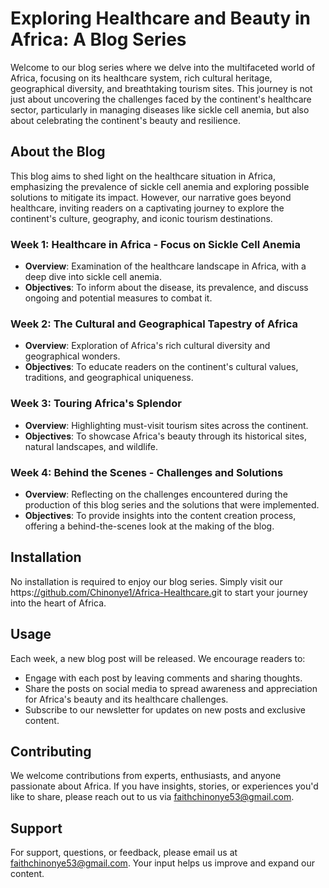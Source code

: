 

# Exploring Healthcare and Beauty in Africa: A Blog Series

Welcome to our blog series where we delve into the multifaceted world of Africa, focusing on its healthcare system, rich cultural heritage, geographical diversity, and breathtaking tourism sites. This journey is not just about uncovering the challenges faced by the continent's healthcare sector, particularly in managing diseases like sickle cell anemia, but also about celebrating the continent's beauty and resilience.

## About the Blog

This blog aims to shed light on the healthcare situation in Africa, emphasizing the prevalence of sickle cell anemia and exploring possible solutions to mitigate its impact. However, our narrative goes beyond healthcare, inviting readers on a captivating journey to explore the continent's culture, geography, and iconic tourism destinations.

### Week 1: Healthcare in Africa - Focus on Sickle Cell Anemia

- **Overview**: Examination of the healthcare landscape in Africa, with a deep dive into sickle cell anemia.
- **Objectives**: To inform about the disease, its prevalence, and discuss ongoing and potential measures to combat it.

### Week 2: The Cultural and Geographical Tapestry of Africa

- **Overview**: Exploration of Africa's rich cultural diversity and geographical wonders.
- **Objectives**: To educate readers on the continent's cultural values, traditions, and geographical uniqueness.

### Week 3: Touring Africa's Splendor

- **Overview**: Highlighting must-visit tourism sites across the continent.
- **Objectives**: To showcase Africa's beauty through its historical sites, natural landscapes, and wildlife.

### Week 4: Behind the Scenes - Challenges and Solutions

- **Overview**: Reflecting on the challenges encountered during the production of this blog series and the solutions that were implemented.
- **Objectives**: To provide insights into the content creation process, offering a behind-the-scenes look at the making of the blog.

## Installation

No installation is required to enjoy our blog series. Simply visit our https:[//github.com/Chinonye1/Africa-Healthcare.](https://chinonye1.github.io/Africa-Healthcare/)git to start your journey into the heart of Africa.

## Usage

Each week, a new blog post will be released. We encourage readers to:

- Engage with each post by leaving comments and sharing thoughts.
- Share the posts on social media to spread awareness and appreciation for Africa's beauty and its healthcare challenges.
- Subscribe to our newsletter for updates on new posts and exclusive content.

## Contributing

We welcome contributions from experts, enthusiasts, and anyone passionate about Africa. If you have insights, stories, or experiences you'd like to share, please reach out to us via faithchinonye53@gmail.com.

## Support

For support, questions, or feedback, please email us at faithchinonye53@gmail.com. Your input helps us improve and expand our content.





